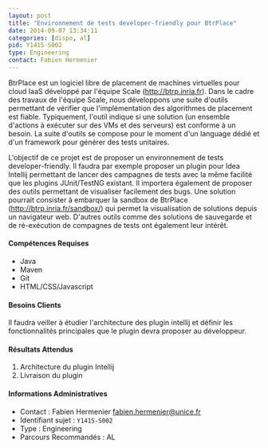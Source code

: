 ```yaml
---
layout: post
title: "Environnement de tests developer-friendly pour BtrPlace"
date: 2014-09-07 13:34:11
categories: [dispo, al]
pid: Y1415-S002
type: Engineering
contact: Fabien Hermenier
---
```

       
BtrPlace est un logiciel libre de placement de machines virtuelles pour cloud IaaS développé par l'équipe Scale (http://btrp.inria.fr). Dans le cadre des travaux de l'équipe Scale, nous développons une suite d'outils permettant de vérifier que l'implémentation des algorithmes de placement est fiable. Typiquement, l'outil indique si une solution (un ensemble d'actions à exécuter sur des VMs et des serveurs) est conforme à un besoin. La suite d'outils se compose pour le moment d'un language dédié et d'un framework pour générer des tests unitaires.

L'objectif de ce projet est de proposer un environnement de tests developer-friendly. Il faudra par exemple proposer un plugin pour Idea Intellij permettant de lancer des campagnes de tests avec la même facilité que les plugins JUnit/TestNG existant. Il importera également de proposer des outils permettant de visualiser facilement des bugs. Une solution pourrait consister à embarquer la sandbox de BtrPlace (http://btrp.inria.fr/sandbox/) qui permet la visualisation de solutions depuis un navigateur web. D'autres outils comme des solutions de sauvegarde et de ré-exécution de compagnes de tests ont également leur intérêt.

#### Compétences Requises
- Java
- Maven
- Git
- HTML/CSS/Javascript


#### Besoins Clients
Il faudra veiller à étudier l'architecture des plugin intellij et définir les fonctionnalités principales que le plugin devra proposer au développeur.

#### Résultats Attendus
  1. Architecture du plugin Intellij
  2. Livraison du plugin
     

#### Informations Administratives
  * Contact : Fabien Hermenier <fabien.hermenier@unice.fr>
  * Identifiant sujet : `Y1415-S002`
  * Type : Engineering
  * Parcours Recommandés : AL
     